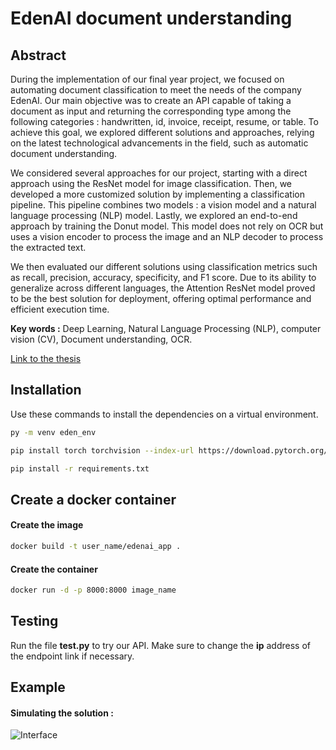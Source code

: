 # EdenAI document understanding

## Abstract 
During the implementation of our final year project, we focused on automating document
classification to meet the needs of the company EdenAI. Our main objective was to create an
API capable of taking a document as input and returning the corresponding type among the
following categories : handwritten, id, invoice, receipt, resume, or table. To achieve this goal, we
explored different solutions and approaches, relying on the latest technological advancements
in the field, such as automatic document understanding.

We considered several approaches for our project, starting with a direct approach using
the ResNet model for image classification. Then, we developed a more customized solution by
implementing a classification pipeline. This pipeline combines two models : a vision model and
a natural language processing (NLP) model. Lastly, we explored an end-to-end approach by
training the Donut model. This model does not rely on OCR but uses a vision encoder to
process the image and an NLP decoder to process the extracted text.

We then evaluated our different solutions using classification metrics such as recall, precision,
accuracy, specificity, and F1 score. Due to its ability to generalize across different languages,
the Attention ResNet model proved to be the best solution for deployment, offering optimal
performance and efficient execution time.

**Key words :** Deep Learning, Natural Language Processing (NLP), computer vision (CV), Document understanding, OCR.

[Link to the thesis](https://drive.google.com/file/d/1hfHIWxgPkZVCznKsId2CUNPq4URHMbP5/view)

## Installation

Use these commands to install the dependencies on a virtual environment.

```bash
py -m venv eden_env
```
```bash
pip install torch torchvision --index-url https://download.pytorch.org/whl/cpu
```
```bash
pip install -r requirements.txt
```

## Create a docker container

#### Create the image
```bash
docker build -t user_name/edenai_app .
```
#### Create the container
```bash
docker run -d -p 8000:8000 image_name
```

## Testing
Run the file **test.py** to try our API. Make sure to change the **ip** address of the endpoint link if necessary.


## Example
#### Simulating the solution :
![Interface](https://www.pixenli.com/image/pXlwrB3D)

